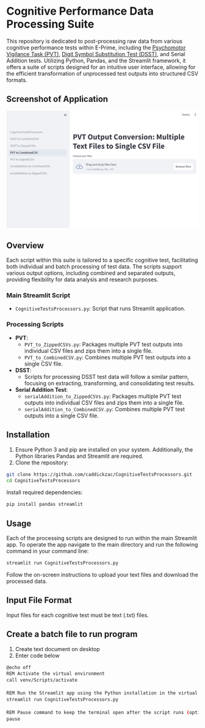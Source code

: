 # Cognitive Performance Data Processing Suite

This repository is dedicated to post-processing raw data from various cognitive performance tests within E-Prime, including the [Psychomotor Vigilance Task (PVT)](https://support.pstnet.com/hc/en-us/articles/360008697713-Psychomotor-Vigilance-Task-PVT-30113), [Digit Symbol Substitution Test (DSST)](https://support.pstnet.com/hc/en-us/articles/360007837614-Digit-Symbol-Substitution-Test-DSST-30114), and Serial Addition tests. Utilizing Python, Pandas, and the Streamlit framework, it offers a suite of scripts designed for an intuitive user interface, allowing for the efficient transformation of unprocessed test outputs into structured CSV formats.

## Screenshot of Application
![Application](https://github.com/caddickzac/CognitiveTestsProcessors/blob/main/AppScreenshot/CTP_Screenshot.png)

## Overview

Each script within this suite is tailored to a specific cognitive test, facilitating both individual and batch processing of test data. The scripts support various output options, including combined and separated outputs, providing flexibility for data analysis and research purposes.

### Main Streamlit Script
- `CognitiveTestsProcessors.py`: Script that runs Streamlit application. 

### Processing Scripts
- **PVT**:
  - `PVT_to_ZippedCSVs.py`: Packages multiple PVT test outputs into individual CSV files and zips them into a single file.
  - `PVT_to_CombinedCSV.py`: Combines multiple PVT test outputs into a single CSV file.
- **DSST**:
  - Scripts for processing DSST test data will follow a similar pattern, focusing on extracting, transforming, and consolidating test results.
- **Serial Addition Test**:
  - `serialAddition_to_ZippedCSVs.py`:  Packages multiple PVT test outputs into individual CSV files and zips them into a single file.
  - `serialAddition_to_CombinedCSV.py`: Combines multiple PVT test outputs into a single CSV file.

## Installation

1. Ensure Python 3 and pip are installed on your system. Additionally, the Python libraries Pandas and Streamlit are required.
2. Clone the repository:
```bash
git clone https://github.com/caddickzac/CognitiveTestsProcessors.git
cd CognitiveTestsProcessors
```

Install required dependencies:
```bash
pip install pandas streamlit
```

## Usage
Each of the processing scripts are designed to run within the main Streamlit app. To operate the app navigate to the main directory and run the following command in your command line:
```bash
streamlit run CognitiveTestsProcessors.py
```

Follow the on-screen instructions to upload your text files and download the processed data.

## Input File Format
Input files for each cognitive test must be text (.txt) files.

## Create a batch file to run program
1. Create text document on desktop
2. Enter code below

```bash
@echo off
REM Activate the virtual environment
call venv/Scripts/activate

REM Run the Streamlit app using the Python installation in the virtual environment
streamlit run CognitiveTestsProcessors.py

REM Pause command to keep the terminal open after the script runs (optional)
pause
```
